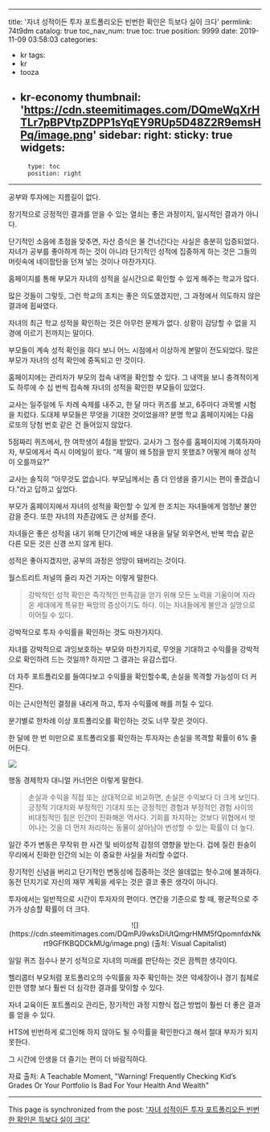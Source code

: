 
---
title: '자녀 성적이든 투자 포트폴리오든 빈번한 확인은 득보다 실이 크다'
permlink: 74t9dm
catalog: true
toc_nav_num: true
toc: true
position: 9999
date: 2019-11-09 03:58:03
categories:
- kr
tags:
- kr
- tooza
- kr-economy
thumbnail: 'https://cdn.steemitimages.com/DQmeWqXrHTLr7pBPVtpZDPP1sYqEY9RUp5D48Z2R9emsHPq/image.png'
sidebar:
    right:
        sticky: true
widgets:
    -
        type: toc
        position: right
---


공부와 투자에는 지름길이 없다. 

장기적으로 긍정적인 결과를 얻을 수 있는 열쇠는 좋은 과정이지, 일시적인 결과가 아니다.  

단기적인 소음에 초점을 맞추면, 자산 증식은 물 건너간다는 사실은 충분히 입증되었다. 자녀가 공부를 좋아하게 하는 것이 아니라 단기적인 성적에 집중하게 하는 것은 그들의 머릿속에 네이팜탄을 던져 넣는 것이나 마찬가지다.  

홈페이지를 통해 부모가 자녀의 성적을 실시간으로 확인할 수 있게 해주는 학교가 많다.  

많은 것들이 그렇듯, 그런 학교의 조치는 좋은 의도였겠지만, 그 과정에서 의도하지 않은 결과에 휩싸였다.  

자녀의 최근 학교 성적을 확인하는 것은 아무런 문제가 없다. 상황이 감당할 수 없을 지경에 이르기 전까지는 말이다. 

부모들이 계속 성적 확인을 하다 보니 어느 시점에서 이상하게 본말이 전도되었다. 많은 부모가 자녀의 성적 확인에 중독되고 만 것이다.  

홈페이지에는 관리자가 부모의 접속 내역을 확인할 수 있다. 그 내역을 보니 충격적이게도 하루에 수 십 번씩 접속해 자녀의 성적을 확인한 부모들이 있었다.

교사는 일주일에 두 차례 숙제를 내주고, 한 달 마다 퀴즈를 보고, 6주마다 과목별 시험을 치렀다. 도대체 부모들은 무엇을 기대한 것이었을까? 분명 학교 홈페이지에는 다음 로또의 당첨 번호 같은 건 들어있지 않았다.  

5점짜리 퀴즈에서, 한 여학생이 4점을 받았다. 교사가 그 점수를 홈페이지에 기록하자마자, 부모에게서 즉시 이메일이 왔다. “제 딸이 왜 5점을 받지 못했죠? 어떻게 해야 성적이 오를까요?” 

교사는 솔직히 “아무것도 없습니다. 부모님께서는 좀 더 인생을 즐기시는 편이 좋겠습니다.”라고 답하고 싶었다. 

부모가 홈페이지에서 자녀의 성적을 확인할 수 있게 한 조치는 자녀들에게 엄청난 불안감을 준다. 또한 자녀의 자존감에도 큰 상처를 준다.  

자녀들은 좋은 성적을 내기 위해 단기간에 배운 내용을 달달 외우면서, 반복 학습 같은 다른 모든 것은 신경 쓰지 않게 된다.  

성적은 좋아지겠지만, 공부의 과정은 엉망이 돼버리는 것이다. 

월스트리트 저널의 줄리 자건 기자는 이렇게 말한다.

>강박적인 성적 확인은 즉각적인 만족감을 얻기 위해 모든 노력을 기울이며 자라온 세대에게 특유한 욕망의 증상이기도 하다. 이는 자녀들에게 불안과 실망으로 이어질 수 있다.

강박적으로 투자 수익률을 확인하는 것도 마찬가지다. 

자녀를 강박적으로 과잉보호하는 부모와 마찬가지로, 무엇을 기대하고 수익률을 강박적으로 확인하려 드는 것일까? 하지만 그 결과는 유감스럽다. 

더 자주 포트폴리오를 들여다보고 수익률을 확인할수록, 손실을 목격할 가능성이 더 커진다. 

이는 근시안적인 결정을 내리게 하고, 투자 수익률에 해를 끼칠 수 있다. 

분기별로 한차례 이상 포트폴리오를 확인하는 것도 너무 잦은 것이다.  

한 달에 한 번 미만으로 포트폴리오를 확인하는 투자자는 손실을 목격할 확률이 6% 줄어든다. 

![](https://cdn.steemitimages.com/DQmeWqXrHTLr7pBPVtpZDPP1sYqEY9RUp5D48Z2R9emsHPq/image.png) 

행동 경제학자 대니얼 카너먼은 이렇게 말한다. 

>손실과 수익을 직접 또는 상대적으로 비교하면, 손실은 수익보다 더 크게 보인다. 긍정적 기대치와 부정적인 기대치 또는 긍정적인 경험과 부정적인 경험 사이의 비대칭적인 힘은 인간이 진화해온 역사다. 기회를 차지하는 것보다 위협에서 벗어나는 것을 더 먼저 처리하는 동물이 살아남아 번성할 수 있는 확률이 더 높다. 

일간 주가 변동은 무작위 한 사건 및 비이성적 감정의 영향을 받는다. 겁에 질린 원숭이 무리에서 진화한 인간의 뇌는 이 중요한 사실을 처리할 수 ​​없다. 

장기적인 신념을 버리고 단기적인 변동성에 집중하는 것은 쓸데없는 헛수고에 불과하다. 동전 던지기로 자신의 재무 계획을 세우는 것은 결코 좋은 생각이 아니다. 

투자에서는 일반적으로 시간이 투자자의 편이다. 연간을 기준으로 할 때, 평균적으로 주가가 상승할 확률이 더 크다. 
 
<center>
![](https://cdn.steemitimages.com/DQmPJ9wksDiUtQmgrHMM5fQpomnfdxNkrt9GFfKBQDCkMUg/image.png)
(출처: Visual Capitalist)
</center> 

일일 퀴즈 점수나 분기 성적으로 자녀의 미래를 판단하는 것은 끔찍한 생각이다. 

헬리콥터 부모처럼 포트폴리오의 수익률을 자주 확인하는 것은 약세장이나 경기 침체로 인한 영향 보다 훨씬 더 심각한 결과를 맞이할 수 있다.  

자녀 교육이든 포트폴리오 관리든, 장기적인 과정 지향식 접근 방법이 훨씬 더 좋은 결과를 얻을 수 있다.  

HTS에 빈번하게 로그인해 하지 않아도 될 수익률을 확인한다고 해서 절대 부자가 되지 못한다.  

그 시간에 인생을 더 즐기는 편이 더 바람직하다.  

자료 출처: A Teachable Moment, "Warning! Frequently Checking Kid’s Grades Or Your Portfolio Is Bad For Your Health And Wealth"

- - -

This page is synchronized from the post: ['자녀 성적이든 투자 포트폴리오든 빈번한 확인은 득보다 실이 크다'](https://steemit.com/@pius.pius/74t9dm)
